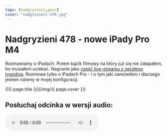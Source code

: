 ```yaml
---
tags: [nadgryzieni,gosc]
cover: "nadgryzieni-478.jpg"
---
```


# Nadgryzieni 478 - nowe iPady Pro M4

Rozmawiamy o iPadach. Potem kącik filmowy na który już się nie załapałem, bo musiałem uciekać. Nagranie jako [część live-streamu z zeszłego tygodnia](/pl/nadgryzieni-477). Rozmowa tylko o iPadach Pro - i o tym jaki zamówiłem i dlaczego jestem naiwny w mojej konfiguracji.

<!--More-->

![{{ page.title }}](/img/{{ page.cover }})

## Posłuchaj odcinka w wersji audio:

<audio controls>
<source src="https://media.blubrry.com/nadgryzieni/imagazine.stronazen.pl/nadgryzieni/Nadgryzieni-Odcinek-478.mp3" type="audio/mpeg">
</audio>




[n]: https://michael.gratis/nozbe_pl
[np]: https://michael.gratis/nozbepersonal_pl